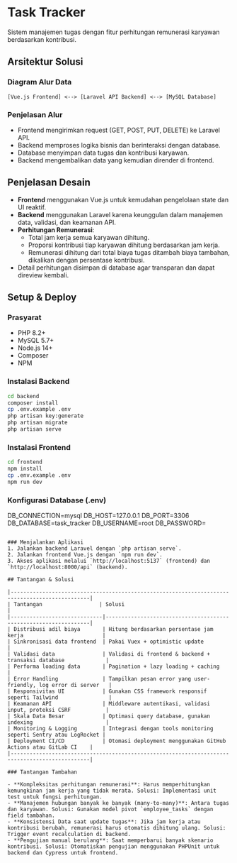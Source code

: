 # Task Tracker

Sistem manajemen tugas dengan fitur perhitungan remunerasi karyawan berdasarkan kontribusi.

## Arsitektur Solusi

### Diagram Alur Data
```
[Vue.js Frontend] <--> [Laravel API Backend] <--> [MySQL Database]
```

### Penjelasan Alur
- Frontend mengirimkan request (GET, POST, PUT, DELETE) ke Laravel API.
- Backend memproses logika bisnis dan berinteraksi dengan database.
- Database menyimpan data tugas dan kontribusi karyawan.
- Backend mengembalikan data yang kemudian dirender di frontend.

## Penjelasan Desain
- **Frontend** menggunakan Vue.js untuk kemudahan pengelolaan state dan UI reaktif.
- **Backend** menggunakan Laravel karena keunggulan dalam manajemen data, validasi, dan keamanan API.
- **Perhitungan Remunerasi**:
  - Total jam kerja semua karyawan dihitung.
  - Proporsi kontribusi tiap karyawan dihitung berdasarkan jam kerja.
  - Remunerasi dihitung dari total biaya tugas ditambah biaya tambahan, dikalikan dengan persentase kontribusi.
- Detail perhitungan disimpan di database agar transparan dan dapat direview kembali.

## Setup & Deploy

### Prasyarat
- PHP 8.2+
- MySQL 5.7+
- Node.js 14+
- Composer
- NPM

### Instalasi Backend
```bash
cd backend
composer install
cp .env.example .env
php artisan key:generate
php artisan migrate
php artisan serve
```

### Instalasi Frontend
```bash
cd frontend
npm install
cp .env.example .env
npm run dev
```

### Konfigurasi Database (.env)
DB_CONNECTION=mysql
DB_HOST=127.0.0.1
DB_PORT=3306
DB_DATABASE=task_tracker
DB_USERNAME=root
DB_PASSWORD=
```

### Menjalankan Aplikasi
1. Jalankan backend Laravel dengan `php artisan serve`.
2. Jalankan frontend Vue.js dengan `npm run dev`.
3. Akses aplikasi melalui `http://localhost:5137` (frontend) dan `http://localhost:8000/api` (backend).

## Tantangan & Solusi

|-----------------------------------------------------------------------------------------------|
| Tantangan                  | Solusi                                                           |
|-----------------------------|-----------------------------------------------------------------|
| Distribusi adil biaya       | Hitung berdasarkan persentase jam kerja                         |
| Sinkronisasi data frontend  | Pakai Vuex + optimistic update                                  |
| Validasi data               | Validasi di frontend & backend + transaksi database             |
| Performa loading data       | Pagination + lazy loading + caching                             |
| Error Handling              | Tampilkan pesan error yang user-friendly, log error di server   |
| Responsivitas UI            | Gunakan CSS framework responsif seperti Tailwind                |
| Keamanan API                | Middleware autentikasi, validasi input, proteksi CSRF           |
| Skala Data Besar            | Optimasi query database, gunakan indexing                       |
| Monitoring & Logging        | Integrasi dengan tools monitoring seperti Sentry atau LogRocket |
| Deployment CI/CD            | Otomasi deployment menggunakan GitHub Actions atau GitLab CI    |
|-----------------------------------------------------------------------------------------------|

### Tantangan Tambahan

- **Kompleksitas perhitungan remunerasi**: Harus memperhitungkan kemungkinan jam kerja yang tidak merata. Solusi: Implementasi unit test untuk fungsi perhitungan.
- **Manajemen hubungan banyak ke banyak (many-to-many)**: Antara tugas dan karyawan. Solusi: Gunakan model pivot `employee_tasks` dengan field tambahan.
- **Konsistensi Data saat update tugas**: Jika jam kerja atau kontribusi berubah, remunerasi harus otomatis dihitung ulang. Solusi: Trigger event recalculation di backend.
- **Pengujian manual berulang**: Saat memperbarui banyak skenario kontribusi. Solusi: Otomatiskan pengujian menggunakan PHPUnit untuk backend dan Cypress untuk frontend.

